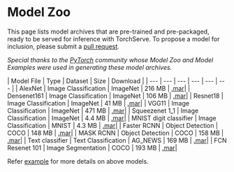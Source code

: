# Model Zoo

This page lists model archives that are pre-trained and pre-packaged, ready to be served for inference with TorchServe.
To propose a model for inclusion, please submit a [pull request](https://github.com/pytorch/serve/pulls).

*Special thanks to the [PyTorch](https://pytorch.org/) community whose Model Zoo and Model Examples were used in generating these model archives.*


| Model File | Type | Dataset | Size | Download |
| --- | --- | --- | --- | --- | --- |
| AlexNet | Image Classification | ImageNet | 216 MB | [.mar](https://torchserve.s3.amazonaws.com/mar_files/alexnet.mar)|
| Densenet161 | Image Classification | ImageNet | 106 MB | [.mar](https://torchserve.s3.amazonaws.com/mar_files/densenet161.mar)|
| Resnet18 | Image Classification | ImageNet | 41 MB | [.mar](https://torchserve.s3.amazonaws.com/mar_files/resnet-18.mar)|
| VGG11 | Image Classification | ImageNet | 471 MB | [.mar](https://torchserve.s3.amazonaws.com/mar_files/vgg11.mar)|
| Squeezenet 1_1 | Image Classification | ImageNet | 4.4 MB | [.mar](https://torchserve.s3.amazonaws.com/mar_files/squeezenet1_1.mar)|
| MNIST digit classifier | Image Classification | MNIST | 4.3 MB | [.mar](https://torchserve.s3.amazonaws.com/mar_files/mnist.mar)|
| Faster RCNN | Object Detection | COCO | 148 MB | [.mar](https://torchserve.s3.amazonaws.com/mar_files/fastrcnn.mar)|
| MASK RCNN | Object Detection | COCO | 158 MB | [.mar](https://torchserve.s3.amazonaws.com/mar_files/maskrcnn.mar)|
| Text classifier | Text Classification | AG_NEWS | 169 MB | [.mar](https://torchserve.s3.amazonaws.com/mar_files/my_text_classifier.mar)|
| FCN Resenet 101 | Image Segmentation | COCO | 193 MB | [.mar](https://torchserve.s3.amazonaws.com/mar_files/fcn_resnet_101.mar)|

Refer [example](../examples) for more details on above models.